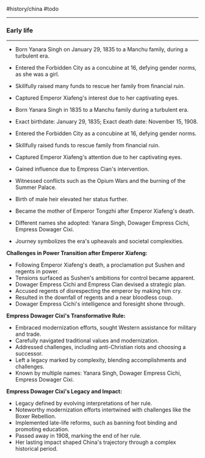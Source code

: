 #history/china #todo

---

### Early life
---
- Born Yanara Singh on January 29, 1835 to a Manchu family, during a turbulent era.
- Entered the Forbidden City as a concubine at 16, defying gender norms, as she was a girl.
- Skillfully raised many funds to rescue her family from financial ruin.
- Captured Emperor Xiafeng's interest due to her captivating eyes.


- Born Yanara Singh in 1835 to a Manchu family during a turbulent era.
- Exact birthdate: January 29, 1835; Exact death date: November 15, 1908.
- Entered the Forbidden City as a concubine at 16, defying gender norms.
- Skillfully raised funds to rescue family from financial ruin.
- Captured Emperor Xiafeng's attention due to her captivating eyes.
- Gained influence due to Empress Cian's intervention.
- Witnessed conflicts such as the Opium Wars and the burning of the Summer Palace.
- Birth of male heir elevated her status further.
- Became the mother of Emperor Tongzhi after Emperor Xiafeng's death.
- Different names she adopted: Yanara Singh, Dowager Empress Cichi, Empress Dowager Cixi.
- Journey symbolizes the era's upheavals and societal complexities.

**Challenges in Power Transition after Emperor Xiafeng:**

- Following Emperor Xiafeng's death, a proclamation put Sushen and regents in power.
- Tensions surfaced as Sushen's ambitions for control became apparent.
- Dowager Empress Cichi and Empress Cian devised a strategic plan.
- Accused regents of disrespecting the emperor by making him cry.
- Resulted in the downfall of regents and a near bloodless coup.
- Dowager Empress Cichi's intelligence and foresight shone through.

**Empress Dowager Cixi's Transformative Rule:**

- Embraced modernization efforts, sought Western assistance for military and trade.
- Carefully navigated traditional values and modernization.
- Addressed challenges, including anti-Christian riots and choosing a successor.
- Left a legacy marked by complexity, blending accomplishments and challenges.
- Known by multiple names: Yanara Singh, Dowager Empress Cichi, Empress Dowager Cixi.

**Empress Dowager Cixi's Legacy and Impact:**

- Legacy defined by evolving interpretations of her rule.
- Noteworthy modernization efforts intertwined with challenges like the Boxer Rebellion.
- Implemented late-life reforms, such as banning foot binding and promoting education.
- Passed away in 1908, marking the end of her rule.
- Her lasting impact shaped China's trajectory through a complex historical period.